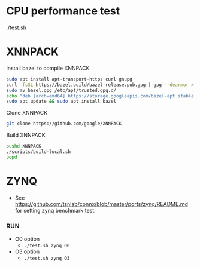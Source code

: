 # CPU performance test

./test.sh


# XNNPACK

Install bazel to compile XNNPACK

```bash
sudo apt install apt-transport-https curl gnupg
curl -fsSL https://bazel.build/bazel-release.pub.gpg | gpg --dearmor > bazel.gpg
sudo mv bazel.gpg /etc/apt/trusted.gpg.d/
echo "deb [arch=amd64] https://storage.googleapis.com/bazel-apt stable jdk1.8" | sudo tee /etc/apt/sources.list.d/bazel.list
sudo apt update && sudo apt install bazel
```

Clone XNNPACK

```bash
git clone https://github.com/google/XNNPACK
```

Build XNNPACK
```bash
pushd XNNPACK
./scripts/build-local.sh
popd
```

# ZYNQ
- See https://github.com/tsnlab/connx/blob/master/ports/zynq/README.md for setting zynq benchmark test.
### RUN
- O0 option
    - `./test.sh zynq O0`
- O3 option
    - `./test.sh zynq O3`
